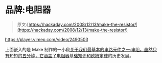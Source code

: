 # 品牌:电阻器

> 原文:[https://hackaday.com/2008/12/13/make-the-resistor/](https://hackaday.com/2008/12/13/make-the-resistor/)

<https://player.vimeo.com/video/2490503>

</div> <p>上面嵌入的是 Make 制作的一小段<a href="http://blog.makezine.com/archive/2008/12/make_presents_the_resisto.html" title="The Resistor" target="_blank">关于我们最基本的电路元件之一:电阻。虽然只有短短的五分钟，它涵盖了电阻器基础知识和</a><a href="http://en.wikipedia.org/wiki/Ohm%27s_law" title="Ohm's law - Wikipedia, the free encyclopedia" target="_blank">欧姆定律</a>的历史发展。</p> </body> </html>